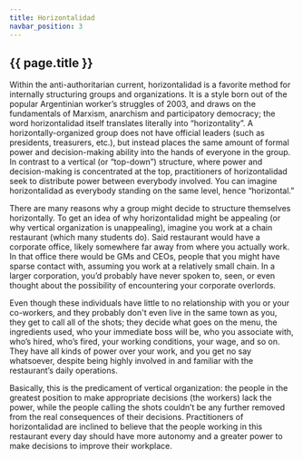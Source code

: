 ```yaml
---
title: Horizontalidad
navbar_position: 3
---
```

## {{ page.title }}

Within the anti-authoritarian current, horizontalidad is a favorite method for internally structuring groups and organizations. It is a style born out of the popular Argentinian worker’s struggles of 2003, and draws on the fundamentals of Marxism, anarchism and participatory democracy; the word horizontalidad itself translates literally into “horizontality”. A horizontally-organized group does not have official leaders (such as presidents, treasurers, etc.), but instead places the same amount of formal power and decision-making ability into the hands of everyone in the group. In contrast to a vertical (or “top-down”) structure, where power and decision-making is concentrated at the top, practitioners of horizontalidad seek to distribute power between everybody involved. You can imagine horizontalidad as everybody standing on the same level, hence “horizontal.”

There are many reasons why a group might decide to structure themselves horizontally. To get an idea of why horizontalidad might be appealing (or why vertical organization is unappealing), imagine you work at a chain restaurant (which many students do). Said restaurant would have a corporate office, likely somewhere far away from where you actually work. In that office there would be GMs and CEOs, people that you might have sparse contact with, assuming you work at a relatively small chain. In a larger corporation, you’d probably have never spoken to, seen, or even thought about the possibility of encountering your corporate overlords.

Even though these individuals have little to no relationship with you or your co-workers, and they probably don't even live in the same town as you, they get to call all of the shots; they decide what goes on the menu, the ingredients used, who your immediate boss will be, who you associate with, who’s hired, who’s fired, your working conditions, your  wage, and so on. They have all kinds of power over your work, and you get no say whatsoever, despite being highly involved in and familiar with the restaurant’s daily operations.

Basically, this is the predicament of vertical organization: the people in the greatest position to make appropriate decisions (the workers) lack the power, while the people calling the shots couldn’t be any further removed from the real consequences of their decisions. Practitioners of horizontalidad are inclined to believe that the people working in this restaurant every day should have more autonomy and a greater power to make decisions to improve their workplace.
